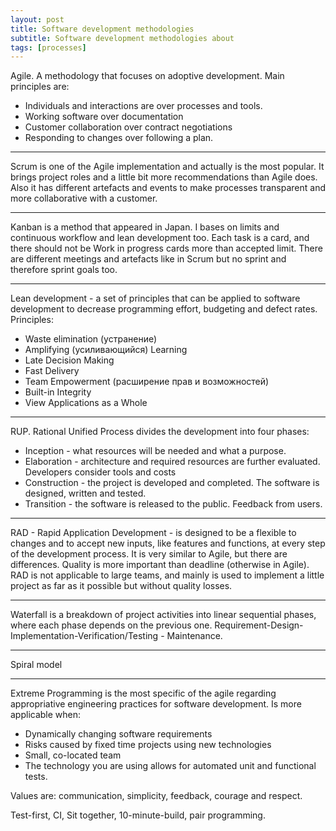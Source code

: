 ```yaml
---
layout: post
title: Software development methodologies
subtitle: Software development methodologies about
tags: [processes]
---
```


Agile. A methodology that focuses on adoptive development. Main principles are:

- Individuals and interactions are over processes and tools.
- Working software over documentation
- Customer collaboration over contract negotiations
- Responding to changes over following a plan.

---

Scrum is one of the Agile implementation and actually is the most popular. It brings project roles and a little bit more recommendations than Agile does. Also it has different artefacts and events to make processes transparent and more collaborative with a customer.

---

Kanban is a method that appeared in Japan. I bases on limits and continuous workflow and lean development too. Each task is a card, and there should not be Work in progress cards more than accepted limit. There are different meetings and artefacts like in Scrum but no sprint and therefore sprint goals too.

---

Lean development - a set of principles that can be applied to software development to decrease programming effort, budgeting and defect rates. Principles:

- Waste elimination (устранение)
- Amplifying (усиливающийся) Learning
- Late Decision Making
- Fast Delivery
- Team Empowerment (расширение прав и возможностей)
- Built-in Integrity
- View Applications as a Whole

---

RUP. Rational Unified Process divides the development into four phases:

- Inception - what resources will be needed and what a purpose.
- Elaboration - architecture and required resources are further evaluated. Developers consider tools and costs
- Construction - the project is developed and completed. The software is designed, written and tested.
- Transition - the software is released to the public. Feedback from users.

---

RAD - Rapid Application Development - is designed to be a flexible to changes and to accept new inputs, like features and functions, at every step of the development process. It is very similar to Agile, but there are differences. Quality is more important than deadline (otherwise in Agile). RAD is not applicable to large teams, and mainly is used to implement a little project as far as it possible but without quality losses.

---

Waterfall is a breakdown of project activities into linear sequential phases, where each phase depends on the previous one. Requirement-Design-Implementation-Verification/Testing - Maintenance.

---

Spiral model

---

Extreme Programming is the most specific of the agile regarding appropriative engineering practices for software development. Is more applicable when:

- Dynamically changing software requirements
- Risks caused by fixed time projects using new technologies
- Small, co-located team
- The technology you are using allows for automated unit and functional tests.

Values are: communication, simplicity, feedback, courage and respect. 

Test-first, CI, Sit together, 10-minute-build, pair programming.